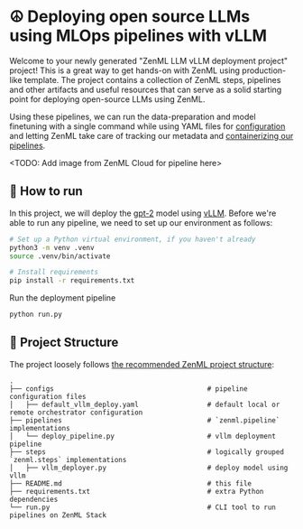 # ☮️ Deploying open source LLMs using MLOps pipelines with vLLM

Welcome to your newly generated "ZenML LLM vLLM deployment project" project! This is
a great way to get hands-on with ZenML using production-like template.
The project contains a collection of ZenML steps, pipelines and other artifacts
and useful resources that can serve as a solid starting point for deploying open-source LLMs using ZenML.

Using these pipelines, we can run the data-preparation and model finetuning with a single command while using YAML files for [configuration](https://docs.zenml.io/user-guide/production-guide/configure-pipeline) and letting ZenML take care of tracking our metadata and [containerizing our pipelines](https://docs.zenml.io/how-to/customize-docker-builds).

<TODO: Add image from ZenML Cloud for pipeline here>

## 🏃 How to run

In this project, we will deploy the [gpt-2](https://huggingface.co/openai-community/gpt2) model using [vLLM](https://docs.vllm.ai/en/latest/). Before we're able to run any pipeline, we need to set up our environment as follows:

```bash
# Set up a Python virtual environment, if you haven't already
python3 -m venv .venv
source .venv/bin/activate

# Install requirements
pip install -r requirements.txt
```

Run the deployment pipeline

```bash
python run.py
```

## 📜 Project Structure

The project loosely follows [the recommended ZenML project structure](https://docs.zenml.io/how-to/setting-up-a-project-repository/best-practices):

```
.
├── configs                                      # pipeline configuration files
│   ├── default_vllm_deploy.yaml                 # default local or remote orchestrator configuration
├── pipelines                                    # `zenml.pipeline` implementations
│   └── deploy_pipeline.py                       # vllm deployment pipeline
├── steps                                        # logically grouped `zenml.steps` implementations
│   ├── vllm_deployer.py                         # deploy model using vllm
├── README.md                                    # this file
├── requirements.txt                             # extra Python dependencies 
└── run.py                                       # CLI tool to run pipelines on ZenML Stack
```
